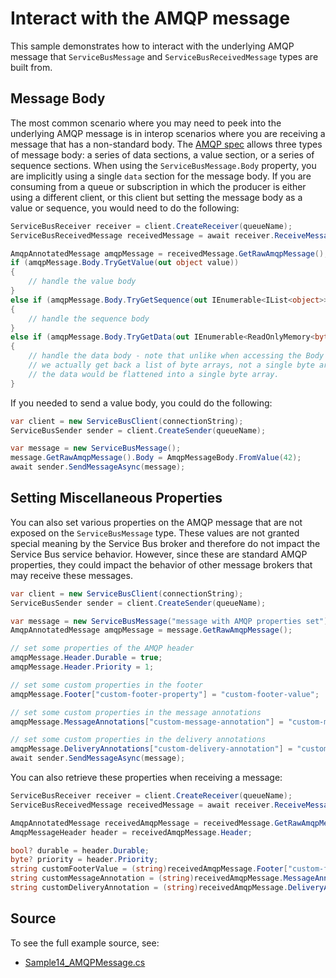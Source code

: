 # Interact with the AMQP message

This sample demonstrates how to interact with the underlying AMQP message that `ServiceBusMessage` and `ServiceBusReceivedMessage` types are built from.

## Message Body

The most common scenario where you may need to peek into the underlying AMQP message is in interop scenarios where you are receiving a message that has a non-standard body. The [AMQP spec](https://docs.oasis-open.org/amqp/core/v1.0/os/amqp-core-messaging-v1.0-os.html#section-message-format) allows three types of message body: a series of data sections, a value section, or a series of sequence sections. When using the `ServiceBusMessage.Body` property, you are implicitly using a single `data` section for the message body. If you are consuming from a queue or subscription in which the producer is either using a different client, or this client but setting the message body as a value or sequence, you would need to do the following:

```C# Snippet:ServiceBusInspectMessageBody
ServiceBusReceiver receiver = client.CreateReceiver(queueName);
ServiceBusReceivedMessage receivedMessage = await receiver.ReceiveMessageAsync();

AmqpAnnotatedMessage amqpMessage = receivedMessage.GetRawAmqpMessage();
if (amqpMessage.Body.TryGetValue(out object value))
{
    // handle the value body
}
else if (amqpMessage.Body.TryGetSequence(out IEnumerable<IList<object>> sequence))
{
    // handle the sequence body
}
else if (amqpMessage.Body.TryGetData(out IEnumerable<ReadOnlyMemory<byte>> data))
{
    // handle the data body - note that unlike when accessing the Body property of the received message,
    // we actually get back a list of byte arrays, not a single byte array. If you were to access the Body property,
    // the data would be flattened into a single byte array.
}
```

If you needed to send a value body, you could do the following:

```C# Snippet:ServiceBusSendValueBody
var client = new ServiceBusClient(connectionString);
ServiceBusSender sender = client.CreateSender(queueName);

var message = new ServiceBusMessage();
message.GetRawAmqpMessage().Body = AmqpMessageBody.FromValue(42);
await sender.SendMessageAsync(message);
```

## Setting Miscellaneous Properties

You can also set various properties on the AMQP message that are not exposed on the `ServiceBusMessage` type. These values are not granted special meaning by the Service Bus broker and therefore do not impact the Service Bus service behavior. However, since these are standard AMQP properties, they could impact the behavior of other message brokers that may receive these messages.

```C# Snippet:ServiceBusSetMiscellaneousProperties
var client = new ServiceBusClient(connectionString);
ServiceBusSender sender = client.CreateSender(queueName);

var message = new ServiceBusMessage("message with AMQP properties set");
AmqpAnnotatedMessage amqpMessage = message.GetRawAmqpMessage();

// set some properties of the AMQP header
amqpMessage.Header.Durable = true;
amqpMessage.Header.Priority = 1;

// set some custom properties in the footer
amqpMessage.Footer["custom-footer-property"] = "custom-footer-value";

// set some custom properties in the message annotations
amqpMessage.MessageAnnotations["custom-message-annotation"] = "custom-message-annotation-value";

// set some custom properties in the delivery annotations
amqpMessage.DeliveryAnnotations["custom-delivery-annotation"] = "custom-delivery-annotation-value";
await sender.SendMessageAsync(message);
```

You can also retrieve these properties when receiving a message:

```C# Snippet:ServiceBusGetMiscellaneousProperties
ServiceBusReceiver receiver = client.CreateReceiver(queueName);
ServiceBusReceivedMessage receivedMessage = await receiver.ReceiveMessageAsync();

AmqpAnnotatedMessage receivedAmqpMessage = receivedMessage.GetRawAmqpMessage();
AmqpMessageHeader header = receivedAmqpMessage.Header;

bool? durable = header.Durable;
byte? priority = header.Priority;
string customFooterValue = (string)receivedAmqpMessage.Footer["custom-footer-property"];
string customMessageAnnotation = (string)receivedAmqpMessage.MessageAnnotations["custom-message-annotation"];
string customDeliveryAnnotation = (string)receivedAmqpMessage.DeliveryAnnotations["custom-delivery-annotation"];
```

## Source

To see the full example source, see:

* [Sample14_AMQPMessage.cs](https://github.com/Azure/azure-sdk-for-net/blob/main/sdk/servicebus/Azure.Messaging.ServiceBus/tests/Samples/Sample14_AMQPMessage.cs)

